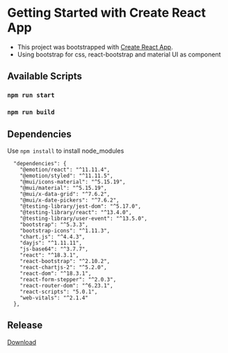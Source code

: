 # Getting Started with Create React App

- This project was bootstrapped with [Create React App](https://github.com/facebook/create-react-app).
- Using bootstrap for css, react-bootstrap and material UI as component


## Available Scripts



### `npm run start`


### `npm run build`

## Dependencies
Use `npm install` to install node_modules
```
  "dependencies": {
    "@emotion/react": "^11.11.4",
    "@emotion/styled": "^11.11.5",
    "@mui/icons-material": "^5.15.19",
    "@mui/material": "^5.15.19",
    "@mui/x-data-grid": "^7.6.2",
    "@mui/x-date-pickers": "^7.6.2",
    "@testing-library/jest-dom": "^5.17.0",
    "@testing-library/react": "^13.4.0",
    "@testing-library/user-event": "^13.5.0",
    "bootstrap": "^5.3.3",
    "bootstrap-icons": "^1.11.3",
    "chart.js": "^4.4.3",
    "dayjs": "^1.11.11",
    "js-base64": "^3.7.7",
    "react": "^18.3.1",
    "react-bootstrap": "^2.10.2",
    "react-chartjs-2": "^5.2.0",
    "react-dom": "^18.3.1",
    "react-form-stepper": "^2.0.3",
    "react-router-dom": "^6.23.1",
    "react-scripts": "5.0.1",
    "web-vitals": "^2.1.4"
  },
```

## Release
[Download](https://github.com/withziang/webDev-frontend-template-jsx-react-bootstrap/archive/refs/tags/v1.0.0.zip)
